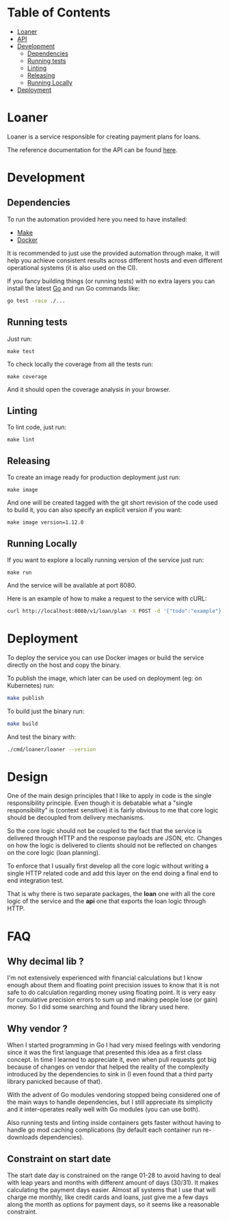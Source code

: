 <!-- mdtocstart -->

# Table of Contents

- [Loaner](#loaner)
- [API](#api)
- [Development](#development)
    - [Dependencies](#dependencies)
    - [Running tests](#running-tests)
    - [Linting](#linting)
    - [Releasing](#releasing)
    - [Running Locally](#running-locally)
- [Deployment](#deployment)

<!-- mdtocend -->

# Loaner

Loaner is a service responsible for creating payment plans for loans.

The reference documentation for the API can be found [here](api.md).

# Development

## Dependencies

To run the automation provided here you need to have installed:

* [Make](https://www.gnu.org/software/make/)
* [Docker](https://docs.docker.com/get-docker/)

It is recommended to just use the provided automation through make,
it will help you achieve consistent results across different hosts
and even different operational systems (it is also used on the CI).

If you fancy building things (or running tests) with no extra layers
you can install the latest [Go](https://golang.org/doc/install) and run
Go commands like:

```sh
go test -race ./...
```

## Running tests

Just run:

```
make test
```

To check locally the coverage from all the tests run:

```
make coverage
```

And it should open the coverage analysis in your browser.


## Linting

To lint code, just run:

```
make lint
```

## Releasing

To create an image ready for production deployment just run:

```
make image
```

And one will be created tagged with the git short revision of the
code used to build it, you can also specify an explicit version
if you want:

```
make image version=1.12.0
```

## Running Locally

If you want to explore a locally running version of the service just run:

```
make run
```

And the service will be available at port 8080.

Here is an example of how to make a request to the service with cURL:

```sh
curl http://localhost:8080/v1/loan/plan -X POST -d '{"todo":"example"}'
```

# Deployment

To deploy the service you can use Docker images or build the
service directly on the host and copy the binary.

To publish the image, which later can be used on deployment
(eg: on Kubernetes) run:

```sh
make publish
```

To build just the binary run:

```sh
make build
```

And test the binary with:

```sh
./cmd/loaner/loaner --version
```

# Design

One of the main design principles that I like to apply in code
is the single responsibility principle. Even though it is debatable
what a "single responsibility" is (context sensitive)
it is fairly obvious to me that core logic should be decoupled from delivery
mechanisms.

So the core logic should not be coupled to the fact
that the service is delivered through HTTP and the response payloads
are JSON, etc. Changes on how the logic is delivered to clients should
not be reflected on changes on the core logic (loan planning).

To enforce that I usually first develop all the core logic without
writing a single HTTP related code and add this layer on the end
doing a final end to end integration test.

That is why there is two separate packages, the **loan** one with all the
core logic of the service and the **api** one that exports the loan logic
through HTTP.


# FAQ

## Why decimal lib ?

I'm not extensively experienced with financial calculations but I know
enough about them and floating point precision issues to know
that it is not safe to do calculation regarding money using floating point.
It is very easy for cumulative precision errors to sum up and making
people lose (or gain) money. So I did some searching and found the
library used here.

## Why vendor ?

When I started programming in Go I had very mixed feelings with vendoring
since it was the first language that presented this idea as a first class
concept. In time I learned to appreciate it, even when pull requests got
big because of changes on vendor that helped the reality of the complexity
introduced by the dependencies to sink in (I even found that a third party
library panicked because of that).

With the advent of Go modules vendoring stopped being considered one
of the main ways to handle dependencies, but I still appreciate its
simplicity and it inter-operates really well with Go modules (you can
use both).

Also running tests and linting inside containers gets faster without having
to handle go mod caching complications (by default each container run re-downloads
dependencies). 

## Constraint on start date

The start date day is constrained on the range 01-28 to avoid having to deal
with leap years and months with different amount of days (30/31). It makes
calculating the payment days easier. Almost all systems that I use that will
charge me monthly, like credit cards and loans, just give me a few days along
the month as options for payment days, so it seems like a reasonable constraint.
